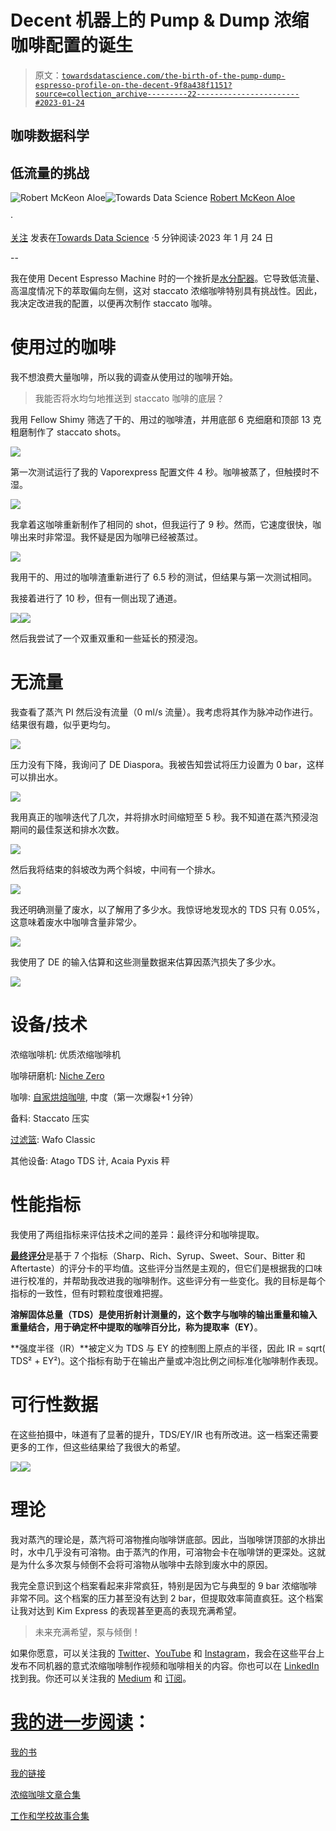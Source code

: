 # Decent 机器上的 Pump & Dump 浓缩咖啡配置的诞生

> 原文：[`towardsdatascience.com/the-birth-of-the-pump-dump-espresso-profile-on-the-decent-9f8a438f1151?source=collection_archive---------22-----------------------#2023-01-24`](https://towardsdatascience.com/the-birth-of-the-pump-dump-espresso-profile-on-the-decent-9f8a438f1151?source=collection_archive---------22-----------------------#2023-01-24)

## 咖啡数据科学

## 低流量的挑战

[](https://rmckeon.medium.com/?source=post_page-----9f8a438f1151--------------------------------)![Robert McKeon Aloe](https://rmckeon.medium.com/?source=post_page-----9f8a438f1151--------------------------------)[](https://towardsdatascience.com/?source=post_page-----9f8a438f1151--------------------------------)![Towards Data Science](https://towardsdatascience.com/?source=post_page-----9f8a438f1151--------------------------------) [Robert McKeon Aloe](https://rmckeon.medium.com/?source=post_page-----9f8a438f1151--------------------------------)

·

[关注](https://medium.com/m/signin?actionUrl=https%3A%2F%2Fmedium.com%2F_%2Fsubscribe%2Fuser%2Fae592466d35f&operation=register&redirect=https%3A%2F%2Ftowardsdatascience.com%2Fthe-birth-of-the-pump-dump-espresso-profile-on-the-decent-9f8a438f1151&user=Robert+McKeon+Aloe&userId=ae592466d35f&source=post_page-ae592466d35f----9f8a438f1151---------------------post_header-----------) 发表在[Towards Data Science](https://towardsdatascience.com/?source=post_page-----9f8a438f1151--------------------------------) ·5 分钟阅读·2023 年 1 月 24 日[](https://medium.com/m/signin?actionUrl=https%3A%2F%2Fmedium.com%2F_%2Fvote%2Ftowards-data-science%2F9f8a438f1151&operation=register&redirect=https%3A%2F%2Ftowardsdatascience.com%2Fthe-birth-of-the-pump-dump-espresso-profile-on-the-decent-9f8a438f1151&user=Robert+McKeon+Aloe&userId=ae592466d35f&source=-----9f8a438f1151---------------------clap_footer-----------)

--

[](https://medium.com/m/signin?actionUrl=https%3A%2F%2Fmedium.com%2F_%2Fbookmark%2Fp%2F9f8a438f1151&operation=register&redirect=https%3A%2F%2Ftowardsdatascience.com%2Fthe-birth-of-the-pump-dump-espresso-profile-on-the-decent-9f8a438f1151&source=-----9f8a438f1151---------------------bookmark_footer-----------)

我在使用 Decent Espresso Machine 时的一个挫折是[水分配器](https://medium.com/@rmckeon/water-distribution-for-espresso-cd361bc0734)。它导致低流量、高温度情况下的萃取偏向左侧，这对 staccato 浓缩咖啡特别具有挑战性。因此，我决定改进我的配置，以便再次制作 staccato 咖啡。

# 使用过的咖啡

我不想浪费大量咖啡，所以我的调查从使用过的咖啡开始。

> 我能否将水均匀地推送到 staccato 咖啡的底层？

我用 Fellow Shimy 筛选了干的、用过的咖啡渣，并用底部 6 克细磨和顶部 13 克粗磨制作了 staccato shots。

![](img/f20e3ed435ef3ddb886470186cd94cc2.png)

第一次测试运行了我的 Vaporexpress 配置文件 4 秒。咖啡被蒸了，但触摸时不湿。

![](img/15dbc943ddd3587e69d1679f38d98fcc.png)

我拿着这咖啡重新制作了相同的 shot，但我运行了 9 秒。然而，它速度很快，咖啡出来时非常湿。我怀疑是因为咖啡已经被蒸过。

![](img/3f86f9fa9e2e55a8a04a086ac4605740.png)

我用干的、用过的咖啡渣重新进行了 6.5 秒的测试，但结果与第一次测试相同。

我接着进行了 10 秒，但有一侧出现了通道。

![](img/9d40fa7968ca1b8f125d924fda68b972.png)![](img/8cc9b1b12a872afa912c41c244efd478.png)

然后我尝试了一个双重双重和一些延长的预浸泡。

# 无流量

我查看了蒸汽 PI 然后没有流量（0 ml/s 流量）。我考虑将其作为脉冲动作进行。结果很有趣，似乎更均匀。

![](img/cb108db477a74fc4a86db67a23f0067b.png)

压力没有下降，我询问了 DE Diaspora。我被告知尝试将压力设置为 0 bar，这样可以排出水。

![](img/c5769bcbf43abe046fb1ce087f2cb650.png)

我用真正的咖啡迭代了几次，并将排水时间缩短至 5 秒。我不知道在蒸汽预浸泡期间的最佳泵送和排水次数。

![](img/5455e7e84401243dfa2253f427e4fe94.png)

然后我将结束的斜坡改为两个斜坡，中间有一个排水。

![](img/31e0156e4cd0112771ecbf6797fbf782.png)

我还明确测量了废水，以了解用了多少水。我惊讶地发现水的 TDS 只有 0.05%，这意味着废水中咖啡含量非常少。

![](img/7216fd8b4a324c0583d81a6056aa7b81.png)

我使用了 DE 的输入估算和这些测量数据来估算因蒸汽损失了多少水。

![](img/a821d55bcd224ae02329b31bf9faf8bb.png)

# 设备/技术

浓缩咖啡机: 优质浓缩咖啡机

咖啡研磨机: [Niche Zero](https://youtu.be/2F_0bPW7ZPw)

咖啡: [自家烘焙咖啡](https://rmckeon.medium.com/coffee-roasting-splash-page-780b0c3242ea), 中度（第一次爆裂+1 分钟）

备料: Staccato 压实

[过滤篮](https://rmckeon.medium.com/espresso-baskets-and-related-topics-splash-page-ff10f690a738): Wafo Classic

其他设备: Atago TDS 计, Acaia Pyxis 秤

# 性能指标

我使用了两组指标来评估技术之间的差异：最终评分和咖啡提取。

[**最终评分**](https://towardsdatascience.com/@rmckeon/coffee-data-sheet-d95fd241e7f6)是基于 7 个指标（Sharp、Rich、Syrup、Sweet、Sour、Bitter 和 Aftertaste）的评分卡的平均值。这些评分当然是主观的，但它们是根据我的口味进行校准的，并帮助我改进我的咖啡制作。这些评分有一些变化。我的目标是每个指标的一致性，但有时颗粒度很难把握。

**溶解固体总量（TDS）**是使用折射计测量的，这个数字与咖啡的输出重量和输入重量结合，用于确定杯中提取的咖啡百分比，称为**提取率（EY）**。

**强度半径（IR）**被定义为 TDS 与 EY 的控制图上原点的半径，因此 IR = sqrt( TDS² + EY²)。这个指标有助于在输出产量或冲泡比例之间标准化咖啡制作表现。

# 可行性数据

在这些拍摄中，味道有了显著的提升，TDS/EY/IR 也有所改进。这一档案还需要更多的工作，但这些结果给了我很大的希望。

![](img/24ca6d8fcc9fc7630c1b75fcde824ba0.png)![](img/e398bf560d1c33e6178e94a3b2d85b50.png)

# 理论

我对蒸汽的理论是，蒸汽将可溶物推向咖啡饼底部。因此，当咖啡饼顶部的水排出时，水中几乎没有可溶物。由于蒸汽的作用，可溶物会卡在咖啡饼的更深处。这就是为什么多次泵与倾倒不会将可溶物从咖啡中去除到废水中的原因。

我完全意识到这个档案看起来非常疯狂，特别是因为它与典型的 9 bar 浓缩咖啡非常不同。这个档案的压力甚至没有达到 2 bar，但提取效率简直疯狂。这个档案让我对达到 Kim Express 的表现甚至更高的表现充满希望。

> 未来充满希望，泵与倾倒！

如果你愿意，可以关注我的 [Twitter](https://mobile.twitter.com/espressofun)、[YouTube](https://m.youtube.com/channel/UClgcmAtBMTmVVGANjtntXTw) 和 [Instagram](https://www.instagram.com/espressofun/)，我会在这些平台上发布不同机器的意式浓缩咖啡制作视频和咖啡相关的内容。你也可以在 [LinkedIn](https://www.linkedin.com/in/dr-robert-mckeon-aloe-01581595) 找到我。你还可以关注我的 [Medium](https://towardsdatascience.com/@rmckeon/follow) 和 [订阅](https://rmckeon.medium.com/subscribe)。

# [我的进一步阅读](https://rmckeon.medium.com/story-collection-splash-page-e15025710347)：

[我的书](https://www.kickstarter.com/projects/espressofun/engineering-better-espresso-data-driven-coffee)

[我的链接](https://rmckeon.medium.com/my-links-5de9eb69c26b)

[浓缩咖啡文章合集](https://rmckeon.medium.com/a-collection-of-espresso-articles-de8a3abf9917?postPublishedType=repub)

[工作和学校故事合集](https://rmckeon.medium.com/a-collection-of-work-and-school-stories-6b7ca5a58318)
